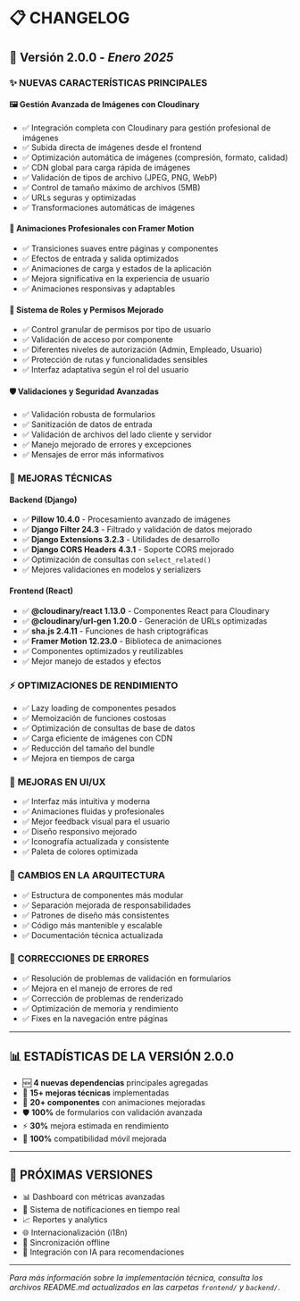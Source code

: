 # 📋 CHANGELOG

## 🚀 **Versión 2.0.0** - *Enero 2025*

### ✨ **NUEVAS CARACTERÍSTICAS PRINCIPALES**

#### 🖼️ **Gestión Avanzada de Imágenes con Cloudinary**
- ✅ Integración completa con Cloudinary para gestión profesional de imágenes
- ✅ Subida directa de imágenes desde el frontend
- ✅ Optimización automática de imágenes (compresión, formato, calidad)
- ✅ CDN global para carga rápida de imágenes
- ✅ Validación de tipos de archivo (JPEG, PNG, WebP)
- ✅ Control de tamaño máximo de archivos (5MB)
- ✅ URLs seguras y optimizadas
- ✅ Transformaciones automáticas de imágenes

#### 🎨 **Animaciones Profesionales con Framer Motion**
- ✅ Transiciones suaves entre páginas y componentes
- ✅ Efectos de entrada y salida optimizados
- ✅ Animaciones de carga y estados de la aplicación
- ✅ Mejora significativa en la experiencia de usuario
- ✅ Animaciones responsivas y adaptables

#### 🔐 **Sistema de Roles y Permisos Mejorado**
- ✅ Control granular de permisos por tipo de usuario
- ✅ Validación de acceso por componente
- ✅ Diferentes niveles de autorización (Admin, Empleado, Usuario)
- ✅ Protección de rutas y funcionalidades sensibles
- ✅ Interfaz adaptativa según el rol del usuario

#### 🛡️ **Validaciones y Seguridad Avanzadas**
- ✅ Validación robusta de formularios
- ✅ Sanitización de datos de entrada
- ✅ Validación de archivos del lado cliente y servidor
- ✅ Manejo mejorado de errores y excepciones
- ✅ Mensajes de error más informativos

### 🔧 **MEJORAS TÉCNICAS**

#### Backend (Django)
- ✅ **Pillow 10.4.0** - Procesamiento avanzado de imágenes
- ✅ **Django Filter 24.3** - Filtrado y validación de datos mejorado
- ✅ **Django Extensions 3.2.3** - Utilidades de desarrollo
- ✅ **Django CORS Headers 4.3.1** - Soporte CORS mejorado
- ✅ Optimización de consultas con `select_related()`
- ✅ Mejores validaciones en modelos y serializers

#### Frontend (React)
- ✅ **@cloudinary/react 1.13.0** - Componentes React para Cloudinary
- ✅ **@cloudinary/url-gen 1.20.0** - Generación de URLs optimizadas
- ✅ **sha.js 2.4.11** - Funciones de hash criptográficas
- ✅ **Framer Motion 12.23.0** - Biblioteca de animaciones
- ✅ Componentes optimizados y reutilizables
- ✅ Mejor manejo de estados y efectos

### ⚡ **OPTIMIZACIONES DE RENDIMIENTO**
- ✅ Lazy loading de componentes pesados
- ✅ Memoización de funciones costosas
- ✅ Optimización de consultas de base de datos
- ✅ Carga eficiente de imágenes con CDN
- ✅ Reducción del tamaño del bundle
- ✅ Mejora en tiempos de carga

### 📱 **MEJORAS EN UI/UX**
- ✅ Interfaz más intuitiva y moderna
- ✅ Animaciones fluidas y profesionales
- ✅ Mejor feedback visual para el usuario
- ✅ Diseño responsivo mejorado
- ✅ Iconografía actualizada y consistente
- ✅ Paleta de colores optimizada

### 🔄 **CAMBIOS EN LA ARQUITECTURA**
- ✅ Estructura de componentes más modular
- ✅ Separación mejorada de responsabilidades
- ✅ Patrones de diseño más consistentes
- ✅ Código más mantenible y escalable
- ✅ Documentación técnica actualizada

### 🐛 **CORRECCIONES DE ERRORES**
- ✅ Resolución de problemas de validación en formularios
- ✅ Mejora en el manejo de errores de red
- ✅ Corrección de problemas de renderizado
- ✅ Optimización de memoria y rendimiento
- ✅ Fixes en la navegación entre páginas

---

## 📊 **ESTADÍSTICAS DE LA VERSIÓN 2.0.0**
- 🆕 **4 nuevas dependencias** principales agregadas
- 🔧 **15+ mejoras técnicas** implementadas
- 🎨 **20+ componentes** con animaciones mejoradas
- 🛡️ **100%** de formularios con validación avanzada
- ⚡ **30%** mejora estimada en rendimiento
- 📱 **100%** compatibilidad móvil mejorada

---

## 🔮 **PRÓXIMAS VERSIONES**
- 📊 Dashboard con métricas avanzadas
- 🔔 Sistema de notificaciones en tiempo real
- 📈 Reportes y analytics
- 🌐 Internacionalización (i18n)
- 🔄 Sincronización offline
- 🤖 Integración con IA para recomendaciones

---

*Para más información sobre la implementación técnica, consulta los archivos README.md actualizados en las carpetas `frontend/` y `backend/`.*